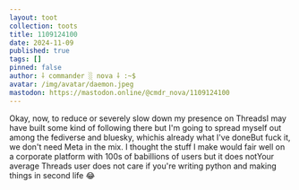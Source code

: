 ```yaml
---
layout: toot
collection: toots
title: 1109124100
date: 2024-11-09
published: true
tags: []
pinned: false
author: ⸸ commander ░ nova ⸸ :~$
avatar: /img/avatar/daemon.jpeg
mastodon: https://mastodon.online/@cmdr_nova/1109124100
---
```


Okay, now, to reduce or severely slow down my presence on ThreadsI may have built some kind of following there but I'm going to spread myself out among the fediverse and bluesky, whichis already what I've doneBut fuck it, we don't need Meta in the mix. I thought the stuff I make would fair well on a corporate platform with 100s of babillions of users but it does notYour average Threads user does not care if you're writing python and making things in second life 😂
